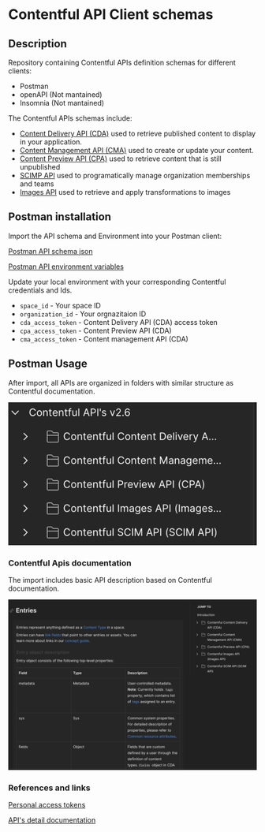 # Contentful API Client schemas

## Description

Repository containing Contentful APIs definition schemas for different clients: 

* Postman
* openAPI (Not mantained)
* Insomnia (Not mantained)

The Contentful APIs schemas include: 

* [Content Delivery API (CDA)](https://www.contentful.com/developers/docs/references/content-delivery-api/) used to retrieve published content to display in your application.
* [Content Management API (CMA)](https://www.contentful.com/developers/docs/references/content-management-api/) used to create or update your content.
* [Content Preview API (CPA)](https://www.contentful.com/developers/docs/references/content-preview-api/) used to retrieve content that is still unpublished
* [SCIMP API](https://www.contentful.com/developers/docs/references/scim-api/) used to programatically manage organization memberships and teams
* [Images API](https://www.contentful.com/developers/docs/references/images-api/) used to retrieve and apply transformations to images

## Postman installation

Import the API schema and Environment into your Postman client:

[Postman API schema json](https://raw.githubusercontent.com/rodrigo-contentful/apis-schemas/master/postman/Contentful_cda_cpa_cma_gql_images_scim_postman.json)

[Postman API environment variables](https://raw.githubusercontent.com/rodrigo-contentful/apis-schemas/master/postman/Contentful-API.postman_environment.json)

Update your local environment with your corresponding Contentful credentials and Ids.

* `space_id` - Your space ID
* `organization_id` - Your orgnazitaion ID
* `cda_access_token` - Content Delivery API (CDA) access token
* `cpa_access_token` - Content Preview API (CDA)
* `cma_access_token` - Content management API (CDA)

## Postman Usage

After import, all APIs are organized in folders with similar structure as Contentful documentation.

![alt text](assets/screenshot_navigation.png)


### Contentful Apis documentation

The import includes basic API description based on Contentful documentation.

![alt text](assets/screenshot_documentation.png)

### References and links

[Personal access tokens](https://www.contentful.com/help/personal-access-tokens/)

[API's detail documentation](https://www.contentful.com/developers/docs/references/)
